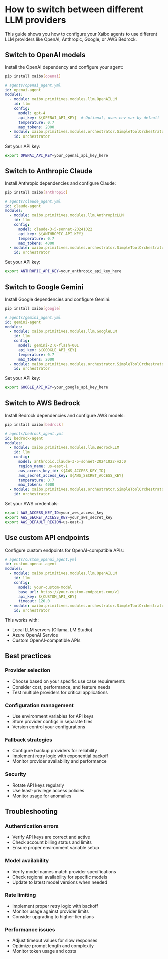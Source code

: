 # How to switch between different LLM providers

This guide shows you how to configure your Xaibo agents to use different LLM providers like OpenAI, Anthropic, Google, or AWS Bedrock.

## Switch to OpenAI models

Install the OpenAI dependency and configure your agent:

```bash
pip install xaibo[openai]
```

```yaml
# agents/openai_agent.yml
id: openai-agent
modules:
  - module: xaibo.primitives.modules.llm.OpenAILLM
    id: llm
    config:
      model: gpt-4
      api_key: ${OPENAI_API_KEY}  # Optional, uses env var by default
      temperature: 0.7
      max_tokens: 2000
  - module: xaibo.primitives.modules.orchestrator.SimpleToolOrchestrator
    id: orchestrator
```

Set your API key:

```bash
export OPENAI_API_KEY=your_openai_api_key_here
```

## Switch to Anthropic Claude

Install Anthropic dependencies and configure Claude:

```bash
pip install xaibo[anthropic]
```

```yaml
# agents/claude_agent.yml
id: claude-agent
modules:
  - module: xaibo.primitives.modules.llm.AnthropicLLM
    id: llm
    config:
      model: claude-3-5-sonnet-20241022
      api_key: ${ANTHROPIC_API_KEY}
      temperature: 0.7
      max_tokens: 4000
  - module: xaibo.primitives.modules.orchestrator.SimpleToolOrchestrator
    id: orchestrator
```

Set your API key:

```bash
export ANTHROPIC_API_KEY=your_anthropic_api_key_here
```


## Switch to Google Gemini

Install Google dependencies and configure Gemini:

```bash
pip install xaibo[google]
```

```yaml
# agents/gemini_agent.yml
id: gemini-agent
modules:
  - module: xaibo.primitives.modules.llm.GoogleLLM
    id: llm
    config:
      model: gemini-2.0-flash-001
      api_key: ${GOOGLE_API_KEY}
      temperature: 0.7
      max_tokens: 2000
  - module: xaibo.primitives.modules.orchestrator.SimpleToolOrchestrator
    id: orchestrator
```

Set your API key:

```bash
export GOOGLE_API_KEY=your_google_api_key_here
```

## Switch to AWS Bedrock

Install Bedrock dependencies and configure AWS models:

```bash
pip install xaibo[bedrock]
```

```yaml
# agents/bedrock_agent.yml
id: bedrock-agent
modules:
  - module: xaibo.primitives.modules.llm.BedrockLLM
    id: llm
    config:
      model: anthropic.claude-3-5-sonnet-20241022-v2:0
      region_name: us-east-1
      aws_access_key_id: ${AWS_ACCESS_KEY_ID}
      aws_secret_access_key: ${AWS_SECRET_ACCESS_KEY}
      temperature: 0.7
      max_tokens: 4000
  - module: xaibo.primitives.modules.orchestrator.SimpleToolOrchestrator
    id: orchestrator
```

Set your AWS credentials:

```bash
export AWS_ACCESS_KEY_ID=your_aws_access_key
export AWS_SECRET_ACCESS_KEY=your_aws_secret_key
export AWS_DEFAULT_REGION=us-east-1
```


## Use custom API endpoints

Configure custom endpoints for OpenAI-compatible APIs:

```yaml
# agents/custom_openai_agent.yml
id: custom-openai-agent
modules:
  - module: xaibo.primitives.modules.llm.OpenAILLM
    id: llm
    config:
      model: your-custom-model
      base_url: https://your-custom-endpoint.com/v1
      api_key: ${CUSTOM_API_KEY}
      timeout: 120.0
  - module: xaibo.primitives.modules.orchestrator.SimpleToolOrchestrator
    id: orchestrator
```

This works with:

- Local LLM servers (Ollama, LM Studio)
- Azure OpenAI Service
- Custom OpenAI-compatible APIs


## Best practices

### Provider selection

- Choose based on your specific use case requirements
- Consider cost, performance, and feature needs
- Test multiple providers for critical applications

### Configuration management

- Use environment variables for API keys
- Store provider configs in separate files
- Version control your configurations

### Fallback strategies

- Configure backup providers for reliability
- Implement retry logic with exponential backoff
- Monitor provider availability and performance

### Security

- Rotate API keys regularly
- Use least-privilege access policies
- Monitor usage for anomalies

## Troubleshooting

### Authentication errors

- Verify API keys are correct and active
- Check account billing status and limits
- Ensure proper environment variable setup

### Model availability

- Verify model names match provider specifications
- Check regional availability for specific models
- Update to latest model versions when needed

### Rate limiting

- Implement proper retry logic with backoff
- Monitor usage against provider limits
- Consider upgrading to higher-tier plans

### Performance issues

- Adjust timeout values for slow responses
- Optimize prompt length and complexity
- Monitor token usage and costs